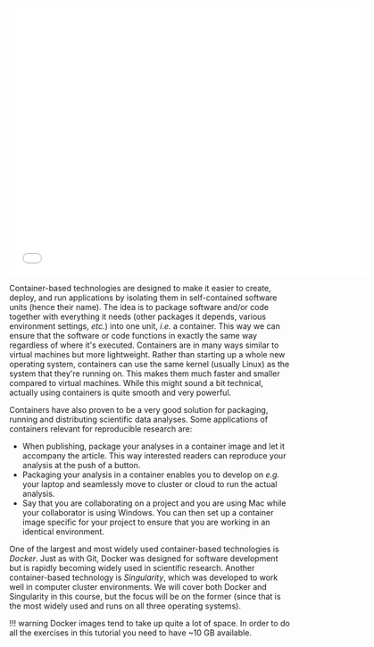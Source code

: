 <iframe id="iframepdf" src="../../../lectures/containers/containers-support.pdf" frameborder="0" width="640" height="480" allowfullscreen="true" mozallowfullscreen="true" webkitallowfullscreen="true"></iframe>
 
<!---
https://docs.google.com/presentation/d/1gWNiLsDgE8g85QieaXy2nDjWfLI-oIFOp3bpGOlQgNs/edit#slide=id.g250c60d4a41_0_5
--->

Container-based technologies are designed to make it easier to create, deploy,
and run applications by isolating them in self-contained software units (hence
their name). The idea is to package software and/or code together with
everything it needs (other packages it depends, various environment settings,
*etc.*) into one unit, *i.e.* a container. This way we can ensure that the
software or code functions in exactly the same way regardless of where it's
executed. Containers are in many ways similar to virtual machines but more
lightweight. Rather than starting up a whole new operating system, containers
can use the same kernel (usually Linux) as the system that they're running on.
This makes them much faster and smaller compared to virtual machines. While
this might sound a bit technical, actually using containers is quite smooth and
very powerful.

Containers have also proven to be a very good solution for packaging, running
and distributing scientific data analyses. Some applications of containers
relevant for reproducible research are:

* When publishing, package your analyses in a container image and let it
  accompany the article. This way interested readers can reproduce your analysis
  at the push of a button.
* Packaging your analysis in a container enables you to develop on *e.g.* your
  laptop and seamlessly move to cluster or cloud to run the actual analysis.
* Say that you are collaborating on a project and you are using Mac while your
  collaborator is using Windows. You can then set up a container image specific
  for your project to ensure that you are working in an identical environment.

One of the largest and most widely used container-based technologies is
*Docker*. Just as with Git, Docker was designed for software development but is
rapidly becoming widely used in scientific research. Another container-based
technology is *Singularity*, which was developed to work well in computer
cluster environments. We will cover both Docker and Singularity
in this course, but the focus will be on the former (since that is the most
widely used and runs on all three operating systems).

!!! warning
    Docker images tend to take up quite a lot of space. In order to do all
    the exercises in this tutorial you need to have ~10 GB available.
